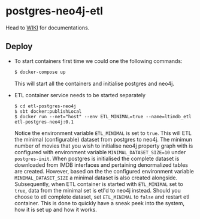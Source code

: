 # postgres-neo4j-etl

Head to [WIKI](https://github.com/iamsmkr/postgres-neo4j-etl/wiki) for documentations.

## Deploy
- To start containers first time we could one the following commands:
  ```sh
  $ docker-compose up
  ```
  This will start all the containers and initialise postgres and neo4j.

- ETL container service needs to be started separately
  ```
  $ cd etl-postgres-neo4j
  $ sbt docker:publishLocal
  $ docker run --net="host" --env ETL_MINIMAL=true --name=ltimdb_etl etl-postgres-neo4j:0.1
  ```
  Notice the environment variable `ETL_MINIMAL` is set to `true`. This will ETL the minimal (configurable) dataset from postgres to neo4j. The minimun number of movies that you wish to initialise neo4j property graph with is configured with environment variable `MINIMAL_DATASET_SIZE=10` under `postgres-init`. When postgres is initialised the complete dataset is downloaded from IMDB interfaces and pertaining denormalized tables are created. However, based on the the configured environment variable `MINIMAL_DATASET_SIZE` a minimal dataset is also created alongside. Subsequently, when ETL container is started with `ETL_MINIMAL` set to `true`, data from the minimal set is etl'd to neo4j instead. Should you choose to etl complete dataset, set `ETL_MINIMAL` to `false` and restart etl container. This is done to quickly have a sneak peek into the system, how it is set up and how it works.

